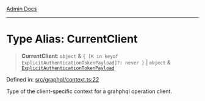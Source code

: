 [Admin Docs](/)

***

# Type Alias: CurrentClient

> **CurrentClient**: `object` & `{ [K in keyof ExplicitAuthenticationTokenPayload]?: never }` \| `object` & [`ExplicitAuthenticationTokenPayload`](ExplicitAuthenticationTokenPayload.md)

Defined in: [src/graphql/context.ts:22](https://github.com/syedali237/talawa-api/blob/98bc58250f2ff99b91cd3ae158cc2ad171f7d560/src/graphql/context.ts#L22)

Type of the client-specific context for a grahphql operation client.
